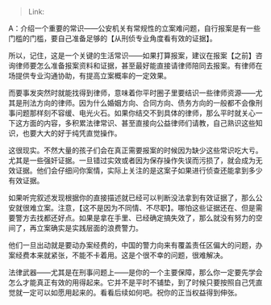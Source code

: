 > Link: 

A：介绍一个重要的常识——公安机关有常规性的立案难问题，自行报案是有一些门槛的门槛，要自己准备足够的【从刑侦专业角度看有效的证据】。

所以，记住，这是一个关键的生活常识——如果打算报案，建议在报案【之前】咨询律师要怎么准备报案资料和证据，甚至最好能直接请律师陪同去报案。有律师在场提供专业沟通协助，有提高立案概率的一定效果。

而要事发突然时就能找得到律师，意味着你平时圈子里要结识一些律师资源——尤其是刑法方向的律师。因为什么婚姻方向、合同方向、债务方向的一般都不会像刑事问题那样刻不容缓、电光火石。如果你结交不到具体的律师，那么平时就关心一下这方面的内容，多积累法律常识、甚至直接向公益律师们请教，自己熟识这些知识，也要大大的好于纯凭直觉操作。

这很现实。不然大量的孩子们会在真正需要报案的时候因为缺少这些常识吃大亏。尤其是一些强奸证据。一旦错过实效或者因为保存操作失误而污损了，就会成为无效证据。他们会仔细问你案情，实际上关注的是这案子如果进行侦查还能拿到多少有效证据。

如果听完叙述发现根据你的直接描述就已经可以判断没法拿到有效证据了，那么公安就很难立案。注意，【这不是因为不同情、不尽职】。哪怕这些证据还在、但是需要警方去找都还好点。如果是拿在手里、已经确定搞失效了，那么就没有努力的空间了，再立案确实是实践层面的浪费警力。

他们一旦出动就是要动办案经费的，中国的警力向来有覆盖责任区偏大的问题，办案经费本来就紧张，不能不卡着用。这是个很不幸的问题，很难解决。

法律武器——尤其是在刑事问题上——是你的一个主要保障，那么你一定要先学会怎么才能真正有效的用得起来。它并不是平时不铺垫，到了时候只要按照自己凭直觉就一定可以如愿用起来的。看看后续如何吧。祝你的正当权益得到伸张。